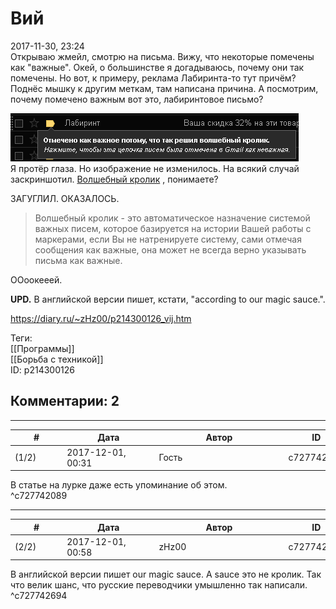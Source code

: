 Вий
===

  
2017-11-30, 23:24  
 Открываю жмейл, смотрю на письма. Вижу, что некоторые помечены как "важные". Окей, о большинстве я догадываюсь, почему они так помечены. Но вот, к примеру, реклама Лабиринта-то тут причём? Поднёс мышку к другим меткам, там написана причина. А посмотрим, почему помечено важным вот это, лабиринтовое письмо?   
   
  ![](pics/42oruxv.png)    
 Я протёр глаза. Но изображение не изменилось. На всякий случай заскриншотил.  [Волшебный кролик](https://lurkmore.to/%D0%92%D0%BE%D0%BB%D1%88%D0%B5%D0%B1%D0%BD%D1%8B%D0%B9_%D0%BA%D1%80%D0%BE%D0%BB%D0%B8%D0%BA)  , понимаете?   
   
 ЗАГУГЛИЛ. ОКАЗАЛОСЬ.   
   
 
>  Волшебный кролик - это автоматическое назначение системой важных писем, которое базируется на истории Вашей работы с маркерами, если Вы не натренируете систему, сами отмечая сообщения как важные, она может не всегда верно указывать письма как важные. 

   
 ООоокееей.   
   
  **UPD.**  В английской версии пишет, кстати, "according to our magic sauce.".   
  
<https://diary.ru/~zHz00/p214300126_vij.htm>  
  
Теги:  
[[Программы]]  
[[Борьба с техникой]]  
ID: p214300126  


Комментарии: 2
--------------

  


---



|         #         |              Дата              |                     Автор                     |           ID           |
| --- | --- | --- | --- |
| (1/2) | 2017-12-01, 00:31 | Гость | c727742089 |

  
 В статье на лурке даже есть упоминание об этом.   
 ^c727742089

---



|         #         |              Дата              |                     Автор                     |           ID           |
| --- | --- | --- | --- |
| (2/2) | 2017-12-01, 00:58 | zHz00 | c727742694 |

  
 В английской версии пишет our magic sauce. А sauce это не кролик. Так что велик шанс, что русские переводчики умышленно так написали.   
 ^c727742694